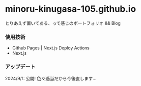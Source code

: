 # minoru-kinugasa-105.github.io
とりあえず置いてある、って感じのポートフォリオ && Blog  

### 使用技術
- Github Pages | Next.js Deploy Actions
- Next.js

### アップデート
2024/9/1: 公開! 色々適当だから今後直します...
